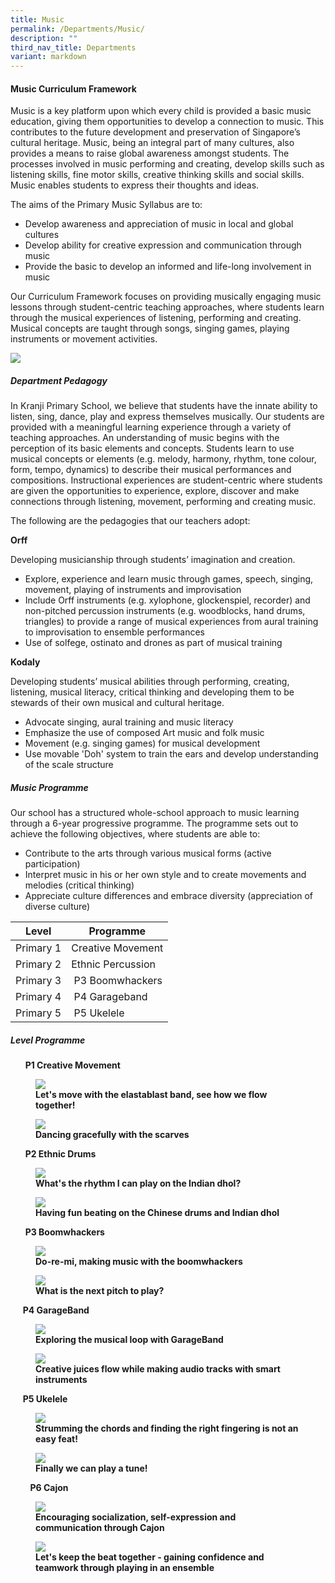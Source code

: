 ```yaml
---
title: Music
permalink: /Departments/Music/
description: ""
third_nav_title: Departments
variant: markdown
---
```

#### **Music Curriculum Framework**
  

Music is a key platform upon which every child is provided a basic music education, giving them opportunities to develop a connection to music. This contributes to the future development and preservation of Singapore’s cultural heritage. Music, being an integral part of many cultures, also provides a means to raise global awareness amongst students. The processes involved in music performing and creating, develop skills such as listening skills, fine motor skills, creative thinking skills and social skills. Music enables students to express their thoughts and ideas.&nbsp;

  

The aims of the Primary Music Syllabus are to:  
  

*   Develop awareness and appreciation of music in local and global cultures
*   Develop ability for creative expression and communication through music
*   Provide the basic to develop an informed and life-long involvement in music

  

Our Curriculum Framework focuses on providing musically engaging music lessons through student-centric teaching approaches, where students learn through the musical experiences of listening, performing and creating. Musical concepts are taught through songs, singing games, playing instruments or movement activities.

  

![](/images/Our%20Curriculum/Departments/Music/M1.jpg)

##### **Department Pedagogy**
  

In Kranji Primary School, we believe that students have the innate ability to listen, sing, dance, play and express themselves musically. Our students are provided with a meaningful learning experience through a variety of teaching approaches. An understanding of music begins with the perception of its basic elements and concepts. Students learn to use musical concepts or elements (e.g. melody, harmony, rhythm, tone colour, form, tempo, dynamics) to describe their musical performances and compositions. Instructional experiences are student-centric where students are given the opportunities to experience, explore, discover and make connections through listening, movement, performing and creating music.

  

The following are the pedagogies that our teachers adopt:

**Orff**&nbsp;

Developing musicianship through students’ imagination and creation.

*   Explore, experience and learn music through games, speech, singing, movement, playing of instruments and improvisation
*   Include Orff instruments (e.g. xylophone, glockenspiel, recorder) and non-pitched percussion instruments (e.g. woodblocks, hand drums, triangles) to provide a range of musical experiences from aural training to improvisation to ensemble performances
*   Use of solfege, ostinato and drones as part of musical training

  

**Kodaly**

Developing students’ musical abilities through performing, creating, listening, musical literacy, critical thinking and developing them to be stewards of their own musical and cultural heritage.

*   Advocate singing, aural training and music literacy
*   Emphasize the use of composed Art music and folk music
*   Movement (e.g. singing games) for musical development
*   Use movable 'Doh' system to train the ears and develop understanding of the scale structure

##### **Music Programme**

  
Our school has a structured whole-school approach to music learning through a 6-year progressive programme. The programme sets out to achieve the following objectives, where students are able to:

*   Contribute to the arts through various musical forms (active participation)&nbsp;
*   Interpret music in his or her own style and to create movements and melodies (critical thinking)
*   Appreciate culture differences and embrace diversity (appreciation of diverse culture)

  

| Level | Programme |
| --- | --- |
| Primary 1 | Creative Movement |
| Primary 2 | Ethnic Percussion |
| Primary 3 | &nbsp;P3 Boomwhackers |
| Primary 4 | &nbsp;P4 Garageband |
| Primary 5 | &nbsp;P5 Ukelele |

  

##### **Level Programme**

&nbsp;&nbsp; &nbsp;&nbsp;&nbsp;**P1 Creative Movement**



<figure>

<img src="/images/Our%20Curriculum/Departments/Music/M2.jpg">

<figcaption> <strong> Let's move with the elastablast band, see how we flow together! </strong> </figcaption>

</figure>

<figure>

<img src="/images/Our%20Curriculum/Departments/Music/M3.jpg">

<figcaption> <strong> Dancing gracefully with the scarves </strong> </figcaption>

</figure>

&nbsp;&nbsp; &nbsp;&nbsp;&nbsp;**P2 Ethnic Drums**

<figure>

<img src="/images/Our%20Curriculum/Departments/Music/M4.jpg">

<figcaption> <strong> What's the rhythm I can play on the Indian dhol? </strong> </figcaption>

</figure>

<figure>

<img src="/images/Our%20Curriculum/Departments/Music/M5.jpg">

<figcaption> <strong> Having fun beating on the Chinese drums and Indian dhol </strong> </figcaption>

</figure>

  

&nbsp;&nbsp; &nbsp;&nbsp;&nbsp;**P3 Boomwhackers**

<figure>

<img src="/images/Our%20Curriculum/Departments/Music/M6.jpg">

<figcaption> <strong> Do-re-mi, making music with the boomwhackers </strong> </figcaption>

</figure>

<figure>

<img src="/images/Our%20Curriculum/Departments/Music/M7.jpg">

<figcaption> <strong> What is the next pitch to play? </strong> </figcaption>

</figure>

&nbsp;&nbsp; &nbsp;&nbsp;**P4 GarageBand**

<figure>

<img src="/images/Our%20Curriculum/Departments/Music/M8.jpg">

<figcaption> <strong> Exploring the musical loop with GarageBand </strong> </figcaption>

</figure>

<figure>

<img src="/images/Our%20Curriculum/Departments/Music/M9.jpg">

<figcaption> <strong> Creative juices flow while making audio tracks with smart instruments </strong> </figcaption>

</figure>

&nbsp;&nbsp; &nbsp;&nbsp;**P5 Ukelele**

<figure>

<img src="/images/Our%20Curriculum/Departments/Music/M10.jpg">

<figcaption> <strong> Strumming the chords and finding the right fingering is not an easy feat! </strong> </figcaption>

</figure>

<figure>

<img src="/images/Our%20Curriculum/Departments/Music/M11.jpg">

<figcaption> <strong> Finally we can play a tune! </strong> </figcaption>

</figure>
  

&nbsp;&nbsp; &nbsp;&nbsp; &nbsp;&nbsp;**P6 Cajon**  

<figure>

<img src="/images/Our%20Curriculum/Departments/Music/M12.jpg">

<figcaption> <strong> Encouraging socialization, self-expression and communication through Cajon </strong> </figcaption>

</figure>

<figure>

<img src="/images/Our%20Curriculum/Departments/Music/M13.jpg">

<figcaption> <strong> Let's keep the beat together - gaining confidence and teamwork through playing in an ensemble </strong> </figcaption>

</figure>